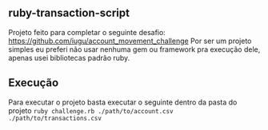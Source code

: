 ## ruby-transaction-script
Projeto feito para completar o seguinte desafio: https://github.com/iugu/account_movement_challenge
Por ser um projeto simples eu preferi não usar nenhuma gem ou framework pra execução dele, apenas usei bibliotecas padrão ruby.

## Execução
Para executar o projeto basta executar o seguinte dentro da pasta do projeto `ruby challenge.rb ./path/to/account.csv ./path/to/transactions.csv`
